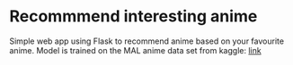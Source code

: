 # Recommmend interesting anime

Simple web app using Flask to recommend anime based on your favourite anime. 
Model is trained on the MAL anime data set from kaggle: [link](https://www.kaggle.com/datasets/marlesson/myanimelist-dataset-animes-profiles-reviews?datasetId=465305)
